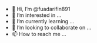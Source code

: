 - 👋 Hi, I’m @fuadarifin891
- 👀 I’m interested in ...
- 🌱 I’m currently learning ...
- 💞️ I’m looking to collaborate on ...
- 📫 How to reach me ...

<!---
fuadarifin891/fuadarifin891 is a ✨ special ✨ repository because its `README.md` (this file) appears on your GitHub profile.
You can click the Preview link to take a look at your changes.
--->

